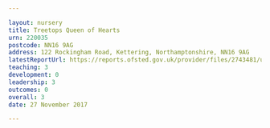 ```yaml
---

layout: nursery
title: Treetops Queen of Hearts
urn: 220035
postcode: NN16 9AG
address: 122 Rockingham Road, Kettering, Northamptonshire, NN16 9AG
latestReportUrl: https://reports.ofsted.gov.uk/provider/files/2743481/urn/220035.pdf
teaching: 3
development: 0
leadership: 3
outcomes: 0
overall: 3
date: 27 November 2017

---
```

